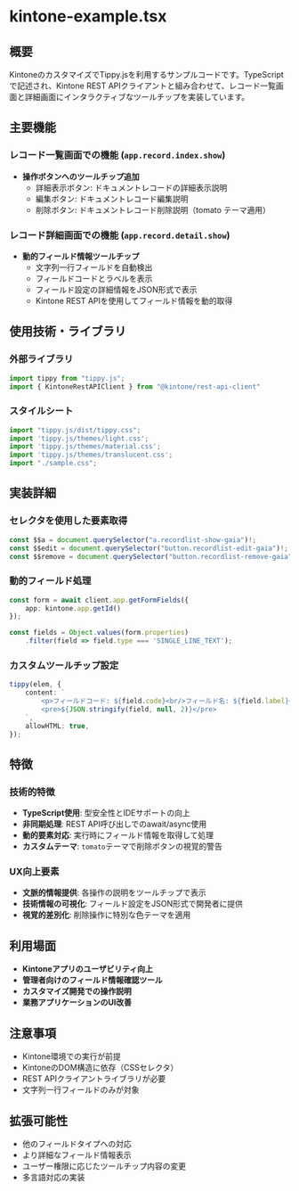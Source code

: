 # kintone-example.tsx

## 概要
KintoneのカスタマイズでTippy.jsを利用するサンプルコードです。TypeScriptで記述され、Kintone REST APIクライアントと組み合わせて、レコード一覧画面と詳細画面にインタラクティブなツールチップを実装しています。

## 主要機能

### レコード一覧画面での機能 (`app.record.index.show`)
- **操作ボタンへのツールチップ追加**
  - 詳細表示ボタン: ドキュメントレコードの詳細表示説明
  - 編集ボタン: ドキュメントレコード編集説明
  - 削除ボタン: ドキュメントレコード削除説明（tomato テーマ適用）

### レコード詳細画面での機能 (`app.record.detail.show`)
- **動的フィールド情報ツールチップ**
  - 文字列一行フィールドを自動検出
  - フィールドコードとラベルを表示
  - フィールド設定の詳細情報をJSON形式で表示
  - Kintone REST APIを使用してフィールド情報を動的取得

## 使用技術・ライブラリ

### 外部ライブラリ
```typescript
import tippy from "tippy.js";
import { KintoneRestAPIClient } from "@kintone/rest-api-client"
```

### スタイルシート
```typescript
import "tippy.js/dist/tippy.css";
import 'tippy.js/themes/light.css';
import 'tippy.js/themes/material.css';
import 'tippy.js/themes/translucent.css';
import "./sample.css";
```

## 実装詳細

### セレクタを使用した要素取得
```typescript
const $$a = document.querySelector("a.recordlist-show-gaia")!;
const $$edit = document.querySelector("button.recordlist-edit-gaia")!;
const $$remove = document.querySelector("button.recordlist-remove-gaia")!;
```

### 動的フィールド処理
```typescript
const form = await client.app.getFormFields({
    app: kintone.app.getId()
});

const fields = Object.values(form.properties)
    .filter(field => field.type === 'SINGLE_LINE_TEXT');
```

### カスタムツールチップ設定
```typescript
tippy(elem, {
    content: `
        <p>フィールドコード: ${field.code}<br/>フィールド名: ${field.label}</p>
        <pre>${JSON.stringify(field, null, 2)}</pre>
    `,
    allowHTML: true,
});
```

## 特徴

### 技術的特徴
- **TypeScript使用**: 型安全性とIDEサポートの向上
- **非同期処理**: REST API呼び出しでのawait/async使用
- **動的要素対応**: 実行時にフィールド情報を取得して処理
- **カスタムテーマ**: `tomato`テーマで削除ボタンの視覚的警告

### UX向上要素
- **文脈的情報提供**: 各操作の説明をツールチップで表示
- **技術情報の可視化**: フィールド設定をJSON形式で開発者に提供
- **視覚的差別化**: 削除操作に特別な色テーマを適用

## 利用場面
- **Kintoneアプリのユーザビリティ向上**
- **管理者向けのフィールド情報確認ツール**
- **カスタマイズ開発での操作説明**
- **業務アプリケーションのUI改善**

## 注意事項
- Kintone環境での実行が前提
- KintoneのDOM構造に依存（CSSセレクタ）
- REST APIクライアントライブラリが必要
- 文字列一行フィールドのみが対象

## 拡張可能性
- 他のフィールドタイプへの対応
- より詳細なフィールド情報表示
- ユーザー権限に応じたツールチップ内容の変更
- 多言語対応の実装
